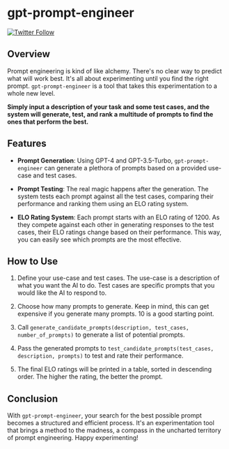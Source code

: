 # gpt-prompt-engineer
[![Twitter Follow](https://img.shields.io/twitter/follow/mattshumer_?style=social)](https://twitter.com/mattshumer_)

## Overview

Prompt engineering is kind of like alchemy. There's no clear way to predict what will work best. It's all about experimenting until you find the right prompt. `gpt-prompt-engineer` is a tool that takes this experimentation to a whole new level.

**Simply input a description of your task and some test cases, and the system will generate, test, and rank a multitude of prompts to find the ones that perform the best.**

## Features

- **Prompt Generation**: Using GPT-4 and GPT-3.5-Turbo, `gpt-prompt-engineer` can generate a plethora of prompts based on a provided use-case and test cases.

- **Prompt Testing**: The real magic happens after the generation. The system tests each prompt against all the test cases, comparing their performance and ranking them using an ELO rating system.

- **ELO Rating System**: Each prompt starts with an ELO rating of 1200. As they compete against each other in generating responses to the test cases, their ELO ratings change based on their performance. This way, you can easily see which prompts are the most effective.

## How to Use

1. Define your use-case and test cases. The use-case is a description of what you want the AI to do. Test cases are specific prompts that you would like the AI to respond to.

2. Choose how many prompts to generate. Keep in mind, this can get expensive if you generate many prompts. 10 is a good starting point.

3. Call `generate_candidate_prompts(description, test_cases, number_of_prompts)` to generate a list of potential prompts.

4. Pass the generated prompts to `test_candidate_prompts(test_cases, description, prompts)` to test and rate their performance.

5. The final ELO ratings will be printed in a table, sorted in descending order. The higher the rating, the better the prompt.

## Conclusion

With `gpt-prompt-engineer`, your search for the best possible prompt becomes a structured and efficient process. It's an experimentation tool that brings a method to the madness, a compass in the uncharted territory of prompt engineering. Happy experimenting!
